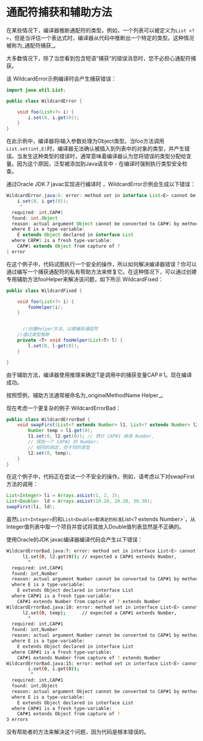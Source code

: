 # 通配符捕获和辅助方法

在某些情况下，编译器推断通配符的类型。例如，一个列表可以被定义为`List <?>`，但是当评估一个表达式时，编译器从代码中推断出一个特定的类型。这种情况被称为_通配符捕获_。



大多数情况下，除了当您看到包含短语“捕获”的错误消息时，您不必担心通配符捕获。

该 WildcardError示例编译时会产生捕获错误：

```java
import java.util.List;

public class WildcardError {

    void foo(List<?> i) {
        i.set(0, i.get(0));
    }
}
```

在此示例中，编译器将i输入参数处理为Object类型。当foo方法调用 `List.set(int,E)`时，编译器无法确认被插入到列表中的对象的类型，并产生错误。当发生这种类型的错误时，通常意味着编译器认为您将错误的类型分配给变量。因为这个原因，泛型被添加到Java语言中 - 在编译时强制执行类型安全检查。

通过Oracle JDK 7 javac实现进行编译时 ，WildcardError示例会生成以下错误：

```java
WildcardError.java:6: error: method set in interface List<E> cannot be applied to given types;
    i.set(0, i.get(0));
     ^
  required: int,CAP#1
  found: int,Object
  reason: actual argument Object cannot be converted to CAP#1 by method invocation conversion
  where E is a type-variable:
    E extends Object declared in interface List
  where CAP#1 is a fresh type-variable:
    CAP#1 extends Object from capture of ?
1 error
```

在这个例子中，代码试图执行一个安全的操作，所以如何解决编译器错误？你可以通过编写一个捕获通配符的私有帮助方法来修复它。在这种情况下，可以通过创建专用辅助方法fooHelper来解决该问题，如下所示 WildcardFixed：

```java
public class WildcardFixed {

    void foo(List<?> i) {
        fooHelper(i);
    }


      //创建Helper方法，以便捕获通配符
    //通过类型推断
    private <T> void fooHelper(List<T> l) {
        l.set(0, l.get(0));
    }

}
```

由于辅助方法，编译器使用推理来确定T是调用中的捕获变量CAP＃1。现在编译成功。

按照惯例，辅助方法通常被命名为_originalMethodName Helper_。

现在考虑一个更复杂的例子 WildcardErrorBad：

```java
public class WildcardErrorBad {
    void swapFirst(List<? extends Number> l1, List<? extends Number> l2) {
        Number temp = l1.get(0);
        l1.set(0, l2.get(0)); // 预计 CAP#1 继承 Number,
        // 得到一个 CAP#2 的 Number;
        // 相同的绑定，但不同的类型
        l2.set(0, temp);     
    }
}
```

在这个例子中，代码正在尝试一个不安全的操作。例如，请考虑以下对swapFirst方法的调用：

```java
List<Integer> li = Arrays.asList(1, 2, 3);
List<Double>  ld = Arrays.asList(10.10, 20.20, 30.30);
swapFirst(li, ld);
```

虽然`List<Integer>`的和`List<Double>都满足的标准`List<? extends Number>`，从Integer值列表中取一个项目并尝试将其放入Double值列表显然是不正确的。

使用Oracle的JDK javac编译器编译代码会产生以下错误：

```bash
WildcardErrorBad.java:7: error: method set in interface List<E> cannot be applied to given types;
      l1.set(0, l2.get(0)); // expected a CAP#1 extends Number,
        ^
  required: int,CAP#1
  found: int,Number
  reason: actual argument Number cannot be converted to CAP#1 by method invocation conversion
  where E is a type-variable:
    E extends Object declared in interface List
  where CAP#1 is a fresh type-variable:
    CAP#1 extends Number from capture of ? extends Number
WildcardErrorBad.java:10: error: method set in interface List<E> cannot be applied to given types;
      l2.set(0, temp);      // expected a CAP#1 extends Number,
        ^
  required: int,CAP#1
  found: int,Number
  reason: actual argument Number cannot be converted to CAP#1 by method invocation conversion
  where E is a type-variable:
    E extends Object declared in interface List
  where CAP#1 is a fresh type-variable:
    CAP#1 extends Number from capture of ? extends Number
WildcardErrorBad.java:15: error: method set in interface List<E> cannot be applied to given types;
        i.set(0, i.get(0));
         ^
  required: int,CAP#1
  found: int,Object
  reason: actual argument Object cannot be converted to CAP#1 by method invocation conversion
  where E is a type-variable:
    E extends Object declared in interface List
  where CAP#1 is a fresh type-variable:
    CAP#1 extends Object from capture of ?
3 errors
```

没有帮助者的方法来解决这个问题，因为代码是根本错误的。